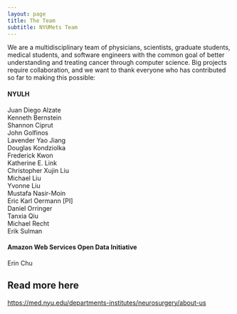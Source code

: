 ```yaml
---
layout: page
title: The Team
subtitle: NYUMets Team
---
```


We are a multidisciplinary team of physicians, scientists, graduate students, medical students, and software engineers with the common goal of better understanding and treating cancer through computer science. Big projects require collaboration, and we want to thank everyone who has contributed so far
to making this possible:

#### NYULH
Juan Diego Alzate \
Kenneth Bernstein \
Shannon Ciprut \
John Golfinos \
Lavender Yao Jiang \
Douglas Kondziolka \
Frederick Kwon \
Katherine E. Link \
Christopher Xujin Liu \
Michael Liu \
Yvonne Liu \
Mustafa Nasir-Moin \
Eric Karl Oermann [PI] \
Daniel Orringer \
Tanxia Qiu \
Michael Recht \
Erik Sulman

#### Amazon Web Services Open Data Initiative
Erin Chu

## Read more here
https://med.nyu.edu/departments-institutes/neurosurgery/about-us